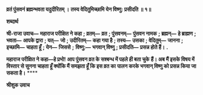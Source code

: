 **व्रतं पुंसवनं ब्रह्मन्भवता यदुदीरितम् ।** **तस्य वेदितुमिच्छामि येन विष्णु: प्रसीदति ॥ १॥** 

**शब्दार्थ** 

**श्री-राजा उवाच—** **महाराज परीक्षित ने कहा** **; व्रतम्—** **व्रत** **; पुंसवनम्—** **पुंसवन नामक** **; ब्रह्मन्—** **हे ब्राह्मण** **; भवता—** **आपके द्वारा** **; यत्—** **जो** **; उदीरितम्—** **कहा गया है** **; तस्य—** **उसका** **; वेदितुम्—** **जानना** **; इच्छामि—** **चाहता हूँ** **; येन—** **जिससे** **;** **विष्णु:—** **भगवान् विष्णु** **; प्रसीदति—** **प्रसन्न होते हैं।** **.** 

**महाराज परीक्षित ने कहा—हे प्रभो! आप पुंसवन व्रत के सश्बन्ध में पहले ही बता चुके** **हैं। अब मैं इसके विषय में विस्तार से सुनना चाहता हूँ क्योंकि मैं समझता हूँ कि इस व्रत का** **पालन करके भगवान् विष्णु को प्रसन्न किया जा सकता है।** **** 

**श्रीशुक उवाच** 